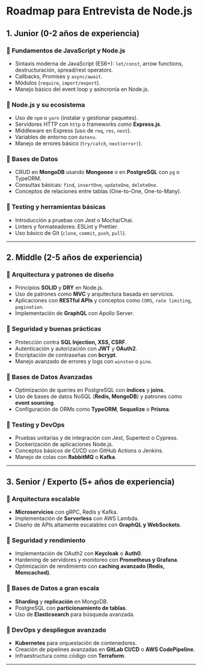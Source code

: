 # Roadmap para Entrevista de Node.js

## 1. Junior (0-2 años de experiencia)

### 🔹 Fundamentos de JavaScript y Node.js
- Sintaxis moderna de JavaScript (ES6+): `let/const`, arrow functions, destructuración, spread/rest operators.
- Callbacks, Promises y `async/await`.
- Módulos (`require`, `import/export`).
- Manejo básico del event loop y asincronía en Node.js.

### 🔹 Node.js y su ecosistema
- Uso de `npm` o `yarn` (instalar y gestionar paquetes).
- Servidores HTTP con `http` o frameworks como **Express.js**.
- Middleware en Express (uso de `req`, `res`, `next`).
- Variables de entorno con `dotenv`.
- Manejo de errores básico (`try/catch`, `next(error)`).

### 🔹 Bases de Datos
- CRUD en **MongoDB** usando **Mongoose** o en **PostgreSQL** con `pg` o TypeORM.
- Consultas básicas: `find`, `insertOne`, `updateOne`, `deleteOne`.
- Conceptos de relaciones entre tablas (One-to-One, One-to-Many).

### 🔹 Testing y herramientas básicas
- Introducción a pruebas con Jest o Mocha/Chai.
- Linters y formateadores: ESLint y Prettier.
- Uso básico de Git (`clone`, `commit`, `push`, `pull`).

---

## 2. Middle (2-5 años de experiencia)

### 🔹 Arquitectura y patrones de diseño
- Principios **SOLID** y **DRY** en Node.js.
- Uso de patrones como **MVC** y arquitectura basada en servicios.
- Aplicaciones con **RESTful APIs** y conceptos como `CORS`, `rate limiting`, `pagination`.
- Implementación de **GraphQL** con Apollo Server.

### 🔹 Seguridad y buenas prácticas
- Protección contra **SQL Injection, XSS, CSRF**.
- Autenticación y autorización con **JWT** y **OAuth2**.
- Encriptación de contraseñas con **bcrypt**.
- Manejo avanzado de errores y logs con `winston` o `pino`.

### 🔹 Bases de Datos Avanzadas
- Optimización de queries en PostgreSQL con **índices** y **joins**.
- Uso de bases de datos NoSQL (**Redis, MongoDB**) y patrones como **event sourcing**.
- Configuración de ORMs como **TypeORM**, **Sequelize** o **Prisma**.

### 🔹 Testing y DevOps
- Pruebas unitarias y de integración con Jest, Supertest o Cypress.
- Dockerización de aplicaciones Node.js.
- Conceptos básicos de CI/CD con GitHub Actions o Jenkins.
- Manejo de colas con **RabbitMQ** o **Kafka**.

---

## 3. Senior / Experto (5+ años de experiencia)

### 🔹 Arquitectura escalable
- **Microservicios** con gRPC, Redis y Kafka.
- Implementación de **Serverless** con AWS Lambda.
- Diseño de APIs altamente escalables con **GraphQL y WebSockets**.

### 🔹 Seguridad y rendimiento
- Implementación de OAuth2 con **Keycloak** o **Auth0**.
- Hardening de servidores y monitoreo con **Prometheus y Grafana**.
- Optimización de rendimiento con **caching avanzado (Redis, Memcached)**.

### 🔹 Bases de Datos a gran escala
- **Sharding** y **replicación** en MongoDB.
- PostgreSQL con **particionamiento de tablas**.
- Uso de **Elasticsearch** para búsqueda avanzada.

### 🔹 DevOps y despliegue avanzado
- **Kubernetes** para orquestación de contenedores.
- Creación de pipelines avanzadas en **GitLab CI/CD** o **AWS CodePipeline**.
- Infraestructura como código con **Terraform**.

---


